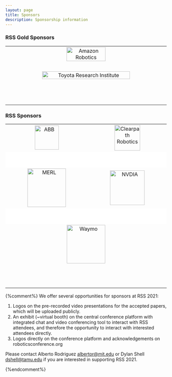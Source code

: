 ```yaml
---
layout: page
title: Sponsors
description: Sponsorship information
---
```


### RSS Gold Sponsors

<table width="100%" class="center">
<tr>
<td style="width: 20%; text-align: center; padding-bottom: 30px;">
<a href="https://www.amazon.science/">
  <img width="50%" src="{{ site.baseurl }}/images/sponsors/amazon_logo_RGB.png"
       alt="Amazon Robotics"/></a>
</td>
</tr>
<tr>
<td style="width: 20%; text-align: center; padding-bottom: 10px;">
<a href="http://www.tri.global/">
  <img width="75%"  style="padding-bottom:70px;" src="{{ site.baseurl }}/images/sponsors/tri.png"
       alt="Toyota Research Institute"/> </a>
</td>
</tr>
</table>





### RSS Sponsors
<table width="100%" class="center">
<tr>
<td style="width: 20%; text-align: center;">
<a href="https://global.abb/">
  <img height="75px;" src="{{ site.baseurl }}/images/sponsors/abblogo.png"
       alt="ABB"/> </a>
</td>

<td style="width: 20%; text-align: center;">
<a href="https://clearpathrobotics.com/">
  <img height="80px;" src="{{ site.baseurl }}/images/sponsors/Clearpath-Logo-Q309---Short-Run_Colour_Trans.png"
       alt="Clearpath Robotics"/>
</a>
</td>

</tr>
<tr style="border-top: solid white 50px;" >

<td style="width: 20%; text-align: center;">
<a href="https://www.merl.com/">
  <img height="120px;" src="{{ site.baseurl }}/images/sponsors/merl.png"
       alt="MERL"/> </a>
</td>


<td style="width: 20%; text-align: center;">
<a href="https://www.nvidia.com/en-us/research/">
  <img height="108px;" src="{{ site.baseurl }}/images/sponsors/nvidia.png"
       alt="NVDIA"/> </a>
</td>

</tr>
<tr style="border-top: solid white 50px;" >

<td style="width: 20%; text-align: center;" colspan=2>
<a href="https://waymo.com/">
  <img height="120px;" src="{{ site.baseurl }}/images/sponsors/Waymo.png"
       alt="Waymo"/> </a>
</td>
</tr>



<tr>
<td style="padding-bottom:70px;"> </td>
<td style="padding-bottom:70px;"> </td>
</tr>
</table>

{%comment%}
We offer several opportunities for sponsors at RSS 2021:

1. Logos on the pre-recorded video presentations for the accepted papers, which will be uploaded publicly.
2. An exhibit (~virtual booth) on the central conference platform with integrated chat and video conferencing tool to interact with RSS attendees, and therefore the opportunity to interact with interested attendees directly.
3. Logos directly on the conference platform and acknowledgements on
roboticsconference.org

Please contact Alberto Rodriguez <albertor@mit.edu> or Dylan Shell <dshell@tamu.edu> if you are interested in supporting RSS 2021.

{%endcomment%}







